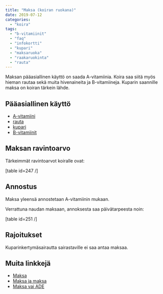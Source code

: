 ```yaml
---
title: "Maksa (koiran ruokana)"
date: 2019-07-12
categories: 
  - "koira"
tags: 
  - "b-vitamiinit"
  - "faq"
  - "infokortti"
  - "kupari"
  - "maksaruoka"
  - "raakaruokinta"
  - "rauta"
---
```


Maksan pääasiallinen käyttö on saada A-vitamiinia. Koira saa siitä myös hieman rautaa sekä muita hivenaineita ja B-vitamiineja. Kuparin saannille maksa on koiran tärkein lähde.

<!--more-->

## Pääasiallinen käyttö

- [A-vitamiini](https://www.katiska.eu/tieto/koira-tieto-ravitsemus/koira-tarve-vitamiini/a-vitamiini-retinoli/)
- [rauta](https://www.katiska.eu/tieto/koira-aloittelijat/ravitsemus/rauta-ja-koiran-ruokinta/)
- [kupari](https://www.katiska.eu/tieto/koira-tieto-ravitsemus/koira-tarve-mineraali/kupari/)
- [B-vitamiinit](https://www.katiska.eu/tieto/koira-tieto-ravitsemus/koira-tarve-vitamiini/b-vitamiinit/)

## Maksan ravintoarvo

Tärkeimmät ravintoarvot koiralle ovat:

\[table id=247 /\]

## Annostus

Maksa yleensä annostetaan A-vitamiinin mukaan.

Verrattuna naudan maksaan, annoksesta saa päivätarpeesta noin:

\[table id=251 /\]

## Rajoitukset

Kuparinkertymäsairautta sairastaville ei saa antaa maksaa.

## Muita linkkejä

- [Maksa](https://www.katiska.eu/tieto/koira-tieto-ruokinta/koira-raakaruokinta-raaka-aineet/maksa/)
- [Maksa ja maksa](https://www.katiska.eu/tieto/koira-tieto-ruokinta/koira-raakaruokinta-raaka-aineet/maksa-ja-maksa/)
- [Maksa vai ADE](https://www.katiska.eu/tieto/koira-tieto-ruokinta/koira-raakaruokinta-raaka-aineet/maksa-vai-ade/)
